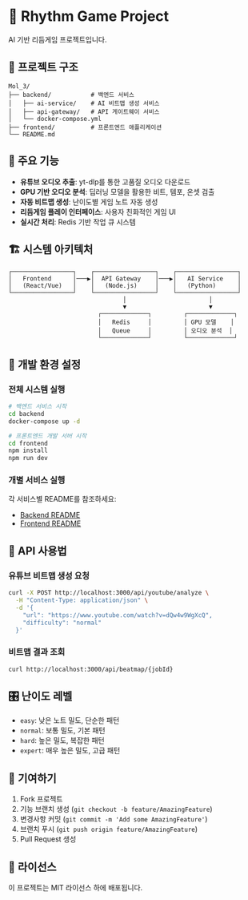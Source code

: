 # 🎵 Rhythm Game Project

AI 기반 리듬게임 프로젝트입니다.

## 📁 프로젝트 구조
```
Mol_3/
├── backend/           # 백엔드 서비스
│   ├── ai-service/    # AI 비트맵 생성 서비스
│   ├── api-gateway/   # API 게이트웨이 서비스
│   └── docker-compose.yml
├── frontend/          # 프론트엔드 애플리케이션
└── README.md
```

## 🎯 주요 기능
- **유튜브 오디오 추출**: yt-dlp를 통한 고품질 오디오 다운로드
- **GPU 기반 오디오 분석**: 딥러닝 모델을 활용한 비트, 템포, 온셋 검출
- **자동 비트맵 생성**: 난이도별 게임 노트 자동 생성
- **리듬게임 플레이 인터페이스**: 사용자 친화적인 게임 UI
- **실시간 처리**: Redis 기반 작업 큐 시스템

## 🏗️ 시스템 아키텍처

```
┌─────────────────┐    ┌─────────────────┐    ┌─────────────────┐
│   Frontend      │───▶│  API Gateway    │───▶│   AI Service    │
│   (React/Vue)   │    │   (Node.js)     │    │   (Python)      │
└─────────────────┘    └─────────────────┘    └─────────────────┘
                                │                       │
                                ▼                       ▼
                         ┌─────────────┐         ┌─────────────┐
                         │   Redis     │         │ GPU 모델    │
                         │   Queue     │         │ 오디오 분석  │
                         └─────────────┘         └─────────────┘
```

## 🚀 개발 환경 설정

### 전체 시스템 실행
```bash
# 백엔드 서비스 시작
cd backend
docker-compose up -d

# 프론트엔드 개발 서버 시작
cd frontend
npm install
npm run dev
```

### 개별 서비스 실행
각 서비스별 README를 참조하세요:
- [Backend README](./backend/README.md)
- [Frontend README](./frontend/README.md)

## 🔧 API 사용법

### 유튜브 비트맵 생성 요청
```bash
curl -X POST http://localhost:3000/api/youtube/analyze \
  -H "Content-Type: application/json" \
  -d '{
    "url": "https://www.youtube.com/watch?v=dQw4w9WgXcQ",
    "difficulty": "normal"
  }'
```

### 비트맵 결과 조회
```bash
curl http://localhost:3000/api/beatmap/{jobId}
```

## 🎛️ 난이도 레벨
- `easy`: 낮은 노트 밀도, 단순한 패턴
- `normal`: 보통 밀도, 기본 패턴
- `hard`: 높은 밀도, 복잡한 패턴
- `expert`: 매우 높은 밀도, 고급 패턴

## 🤝 기여하기

1. Fork 프로젝트
2. 기능 브랜치 생성 (`git checkout -b feature/AmazingFeature`)
3. 변경사항 커밋 (`git commit -m 'Add some AmazingFeature'`)
4. 브랜치 푸시 (`git push origin feature/AmazingFeature`)
5. Pull Request 생성

## 📝 라이선스

이 프로젝트는 MIT 라이선스 하에 배포됩니다.